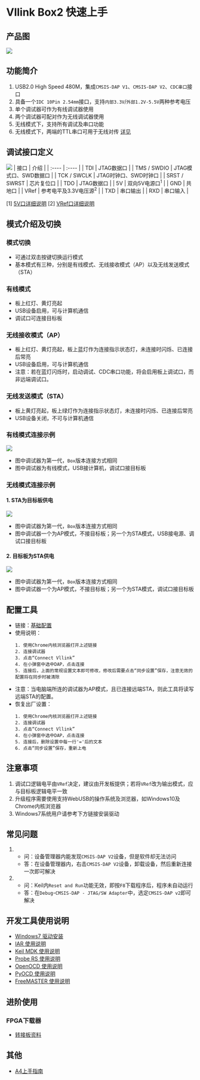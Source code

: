 # Vllink Box2 快速上手

## 产品图
![](../_static/picture/vllink_box2.20250330.png)

## 功能简介
1. USB2.0 High Speed 480M，集成`CMSIS-DAP V1`、`CMSIS-DAP V2`、`CDC串口`接口
2. 具备一个`IDC 10Pin 2.54mm`接口，支持`内部3.3V`/`外部1.2V-5.5V`两种参考电压
3. 单个调试器可作为有线调试器使用
4. 两个调试器可配对作为无线调试器使用
5. 无线模式下，支持所有调试及串口功能
6. 无线模式下，两端的TTL串口可用于无线对传 [详见](../hardware/vllink_uart.md)

## 调试接口定义
![](../_static/picture/basic2_interface_desc_small.png)
| 接口 | 介绍 |
| :---- | :---- |
| TDI  | JTAG数据口 |
| TMS / SWDIO  | JTAG模式口、SWD数据口 |
| TCK / SWCLK  | JTAG时钟口、SWD时钟口 |
| SRST / SWRST  | 芯片复位口 |
| TDO  | JTAG数据口 |
| 5V  | 双向5V电源口<sup>1</sup> |
| GND  | 共地口 |
| VRef  | 参考电平及3.3V电压源<sup>2</sup> |
| TXD  | 串口输出 |
| RXD  | 串口输入 |

  [1] [5V口详细说明](../hardware/vllink_basic2_5v.md)
  [2] [VRef口详细说明](../hardware/vllink_box2_vref.md)

## 模式介绍及切换
### 模式切换
* 可通过双击按键切换运行模式
* 基本模式有三种，分别是有线模式、无线接收模式（AP）以及无线发送模式（STA）

### 有线模式
* 板上红灯、黄灯亮起
* USB设备启用，可与计算机通信
* 调试口可连接目标板

### 无线接收模式（AP）
* 板上红灯、黄灯亮起，板上蓝灯作为连接指示状态灯，未连接时闪烁、已连接后常亮
* USB设备启用，可与计算机通信
* 注意：若在蓝灯闪烁时，启动调试、CDC串口功能，将会启用板上调试口，而非远端调试口。

### 无线发送模式（STA）
* 板上黄灯亮起，板上绿灯作为连接指示状态灯，未连接时闪烁、已连接后常亮
* USB设备关闭，不可与计算机通信

### 有线模式连接示例
![](../_static/picture/vllink_basic_wired.png)
* 图中调试器为第一代，`Box`版本连接方式相同
* 图中调试器为有线模式，USB接计算机，调试口接目标板

### 无线模式连接示例
#### 1. STA为目标板供电
![](../_static/picture/vllink_basic_wireless1.png)
* 图中调试器为第一代，`Box`版本连接方式相同
* 图中调试器一个为AP模式，不接目标板；另一个为STA模式，USB接电源、调试口接目标板

#### 2. 目标板为STA供电
![](../_static/picture/vllink_basic_wireless2.png)
* 图中调试器为第一代，`Box`版本连接方式相同
* 图中调试器一个为AP模式，不接目标板；另一个为STA模式，调试口接目标板

## 配置工具
  * 链接：[基础配置](https://vllogic.com/_static/tools/web_config_basic2/)
  * 使用说明：
    ```
    1. 使用Chrome内核浏览器打开上述链接
    2. 连接调试器
    3. 点击“Connect Vllink”
    4. 在小弹窗中选中DAP，点击连接
    5. 连接后，上面的常规设置文本即可修改，修改后需要点击“同步设置”保存，注意无效的配置将在同步时被清除
    ```
  * 注意：当电脑端所连的调试器为AP模式，且已连接远端STA，则此工具将读写远端STA的配置。
  * 恢复出厂设置：
    ```
    1. 使用Chrome内核浏览器打开上述链接
    2. 连接调试器
    3. 点击“Connect Vllink”
    4. 在小弹窗中选中DAP，点击连接
    5. 连接后，删除设置中每一行'='后的文本
    6. 点击“同步设置”保存，重新上电
    ```
## 注意事项
1. 调试口逻辑电平由`VRef`决定，建议由开发板提供；若将`VRef`改为输出模式，应与目标板逻辑电平一致
2. 升级程序需要使用支持WebUSB的操作系统及浏览器，如Windows10及Chrome内核浏览器
3. Windows7系统用户请参考下方链接安装驱动

## 常见问题
1. * 问：设备管理器内能发现`CMSIS-DAP V2`设备，但是软件却无法访问
   * 答：在设备管理器内，右击`CMSIS-DAP V2`设备，卸载设备，然后重新连接一次即可解决
2. * 问：Keil内`Reset and Run`功能无效，即按`F8`下载程序后，程序未自动运行
   * 答：在`Debug`-`CMSIS-DAP - JTAG/SW Adapter`中，选定`CMSIS-DAP v2`即可解决

## 开发工具使用说明
* [Windows7 驱动安装](../software/windows7_driver.md)
* [IAR 使用说明](../software/iar.md)
* [Keil MDK 使用说明](../software/keil_mdk.md)
* [Probe RS 使用说明](../software/probe_rs.md)
* [OpenOCD 使用说明](../software/openocd.md)
* [PyOCD 使用说明](../software/pyocd.md)
* [FreeMASTER 使用说明](../software/freemaster.md)

## 进阶使用
### FPGA下载器
* [转接板资料](../hardware/vllink_basic2_to_fpga.md)

## 其他
* [A4上手指南](../_static/docs/vllink_basic2.A4上手指南.pdf)
